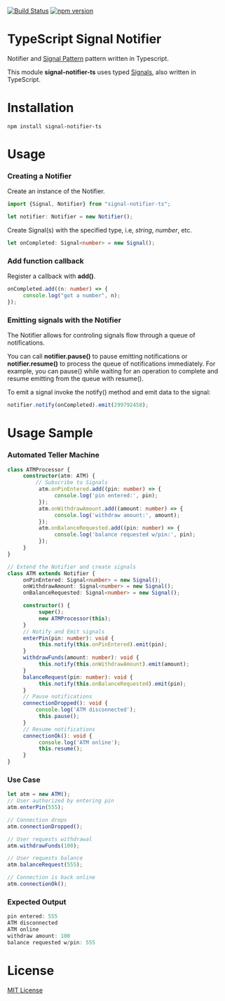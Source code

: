[![Build Status](https://travis-ci.org/rgr-myrg/signal-notifier-ts.svg?branch=master)](https://travis-ci.org/rgr-myrg/signal-notifier-ts) [![npm version](https://badge.fury.io/js/signal-notifier-ts.svg)](https://badge.fury.io/js/signal--notifier-ts)

# TypeScript Signal Notifier

Notifier and [Signal Pattern](https://en.wikipedia.org/wiki/Signals_and_slots) pattern written in Typescript.

This module **signal-notifier-ts** uses typed [Signals](https://www.npmjs.com/package/signal-ts), also written in TypeScript.

# Installation

```
npm install signal-notifier-ts
```

# Usage

### Creating a Notifier

Create an instance of the Notifier.
```typescript
import {Signal, Notifier} from "signal-notifier-ts";

let notifier: Notifier = new Notifier();
```
Create Signal(s) with the specified type, i.e, _string_, _number_, etc.

```typescript
let onCompleted: Signal<number> = new Signal();
```

### Add function callback

Register a callback with **add()**.

```typescript
onCompleted.add((n: number) => {
     console.log("got a number", n);
});
```

### Emitting signals with the Notifier

The Notifier allows for controling signals flow through a queue of notifications.

You can call **notifier.pause()** to pause emitting notifications or **notifier.resume()** to process the queue of notifications immediately. For example, you can pause() while waiting for an operation to complete and resume emitting from the queue with resume().

To emit a signal invoke the notify() method and emit data to the signal:
```typescript
notifier.notify(onCompleted).emit(299792458);
```

# Usage Sample
### Automated Teller Machine
```typescript
class ATMProcessor {
     constructor(atm: ATM) {
         // Subscribe to Signals
          atm.onPinEntered.add((pin: number) => {
               console.log('pin entered:', pin);
          });
          atm.onWithdrawAmount.add((amount: number) => {
               console.log('withdraw amount:', amount);
          });
          atm.onBalanceRequested.add((pin: number) => {
               console.log('balance requested w/pin:', pin);
          });
     }
}

// Extend the Notifier and create signals
class ATM extends Notifier {
     onPinEntered: Signal<number> = new Signal();
     onWithdrawAmount: Signal<number> = new Signal();
     onBalanceRequested: Signal<number> = new Signal();

     constructor() {
          super();
          new ATMProcessor(this);
     }
     // Notify and Emit signals
     enterPin(pin: number): void {
          this.notify(this.onPinEntered).emit(pin);
     }
     withdrawFunds(amount: number): void {
          this.notify(this.onWithdrawAmount).emit(amount);
     }
     balanceRequest(pin: number): void {
          this.notify(this.onBalanceRequested).emit(pin);
     }
     // Pause notifications
     connectionDropped(): void {
         console.log('ATM disconnected');
          this.pause();
     }
     // Resume notifications
     connectionOk(): void {
          console.log('ATM online');
          this.resume();
     }
}
```
### Use Case
```typescript
let atm = new ATM();
// User authorized by entering pin
atm.enterPin(555);

// Connection drops
atm.connectionDropped();

// User requests withdrawal
atm.withdrawFunds(100);

// User requests balance
atm.balanceRequest(555);

// Connection is back online
atm.connectionOk();
```

### Expected Output

```typescript
pin entered: 555
ATM disconnected
ATM online
withdraw amount: 100
balance requested w/pin: 555
```
# License

[MIT License](https://raw.githubusercontent.com/rgr-myrg/signal-notifier-slot/master/LICENSE)

